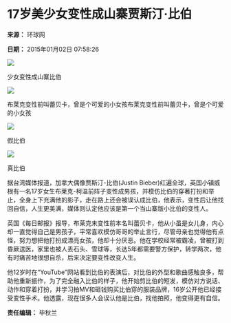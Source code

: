 # 17岁美少女变性成山寨贾斯汀·比伯

**来源：** 环球网

**日期：** 2015年01月02日 07:58:26

![](127352701_14201566088041n.jpg)

少女变性成山寨比伯

![](127352701_14201566088921n.jpg)

布莱克变性前叫蕾贝卡，曾是个可爱的小女孩布莱克变性前叫蕾贝卡，曾是个可爱的小女孩

![](127352701_14201566089611n.jpg)

假比伯

![](127352701_14201566090441n.jpg)

真比伯

据台湾媒体报道，加拿大偶像贾斯汀-比伯(Justin Bieber)红遍全球，英国小镇威根有一名17岁女生布莱克-柯温前阵子变性成男孩，并模仿比伯的穿著打扮和举止，全身上下充满他的影子，走在路上还会被误认成比伯，他表示，变性后让他找回自信，人生更美满，媒体则认定他应该是第一个当山寨版小比伯的变性人。

英国《每日邮报》报导，布莱克未变性前本名叫蕾贝卡，他从小虽是女儿身，内心却一直觉得自己是男孩子，平常喜欢模仿哥哥的举止言行，尽管母亲也觉得他有点怪，努力想把他打扮成漂亮女孩，他却十分厌恶。他在学校经常被霸凌，曾被打到昏厥送医，家里也被人丢石头、雪球等，长达5年都需要警方保护，转学两次，他有时痛苦地很想自杀，后来决定要变性改变人生。

他12岁时在“YouTube”网站看到比伯的表演后，对比伯的外型和歌曲感触良多，帮助他重新振作，为了完全融入比伯的样子，他开始剪比伯的短发，模仿对方说话、动作和穿着打扮，并学习拍MV和砸钱购买比伯穿的服装品牌，16岁公开他已经接受变性手术。他透露，现在很多人会误认他是比伯，找他拍照，他变得更有自信。

**责任编辑：** 毕秋兰
